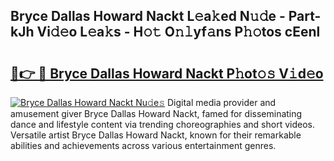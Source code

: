 ## Bryce Dallas Howard Nackt L𝚎a𝚔ed N𝚞𝚍e - Part-kJh Vi𝚍𝚎o L𝚎a𝚔s - H𝚘𝚝 O𝚗𝚕yf𝚊ns P𝚑𝚘tos cEenl

# <h2><a href="http://kf70y29.oniu.top/?m=Bryce+Dallas+Howard+Nackt">🔗👉 🔴 Bryce Dallas Howard Nackt P𝚑ot𝚘𝚜 V𝚒d𝚎o</a></h2>

[![Bryce Dallas Howard Nackt Nu𝚍e𝚜](https://i.imgur.com/0qMVB7G.gif)](http://kf70y29.oniu.top/?m=Bryce+Dallas+Howard+Nackt)
Digital media provider and amusement giver Bryce Dallas Howard Nackt, famed for disseminating dance and lifestyle content via trending choreographies and short videos. Versatile artist Bryce Dallas Howard Nackt, known for their remarkable abilities and achievements across various entertainment genres.  
